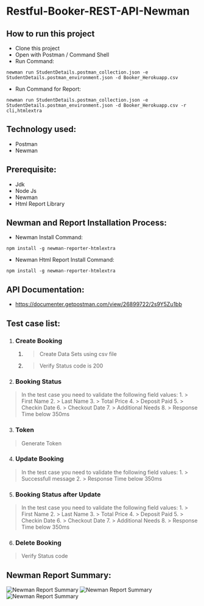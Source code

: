 # Restful-Booker-REST-API-Newman

## How to run this project
- Clone this project
- Open with Postman / Command Shell
- Run Command:  
```console 
newman run StudentDetails.postman_collection.json -e StudentDetails.postman_environment.json -d Booker_Herokuapp.csv
```
- Run Command for Report: 
```console 
newman run StudentDetails.postman_collection.json -e StudentDetails.postman_environment.json -d Booker_Herokuapp.csv -r cli,htmlextra
```

## Technology used:
- Postman
- Newman

## Prerequisite:
- Jdk
- Node Js
- Newman
- Html Report Library

## Newman and Report Installation Process:
- Newman Install Command:
```console
npm install -g newman-reporter-htmlextra
```
- Newman Html Report Install Command:
```console
npm install -g newman-reporter-htmlextra
```

## API Documentation:
- https://documenter.getpostman.com/view/26899722/2s9Y5Zu1bb

## Test case list:
1. ### Create Booking
	  1. > Create Data Sets using csv file
	  2. > Verify Status code is 200
2. ### Booking Status
  > In the test case you need to validate the following field values:
	  1. > First Name
	  2. > Last Name
	  3. > Total Price
	  4. > Deposit Paid
	  5. > Checkin Date
	  6. > Checkout Date
	  7. > Additional Needs
	  8. > Response Time below 350ms

3. ### Token
  > Generate Token
  
4. ### Update Booking
  > In the test case you need to validate the following field values:
	  1. > Successfull message
	  2. > Response Time below 350ms

5. ### Booking Status after Update
  > In the test case you need to validate the following field values:
	  1. > First Name
	  2. > Last Name
	  3. > Total Price
	  4. > Deposit Paid
	  5. > Checkin Date
	  6. > Checkout Date
	  7. > Additional Needs
	  8. > Response Time below 350ms 

6. ### Delete Booking
> Verify Status code


## Newman Report Summary:
![Newman Report Summary](https://github.com/ManikHossain27/Restful-Booker-REST-API-Newman/assets/131261253/34acdbdc-aefb-416d-9972-911f0f3bf515)
![Newman Report Summary](https://github.com/ManikHossain27/Restful-Booker-REST-API-Newman/assets/131261253/3c199ff8-b2bf-4132-b548-dea0fbec67d7)
![Newman Report Summary](https://github.com/ManikHossain27/Restful-Booker-REST-API-Newman/assets/131261253/5aa52c24-e8f5-4455-917f-3c49e69f673c)



